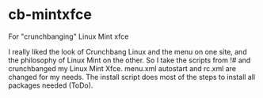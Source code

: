 # cb-mintxfce
For "crunchbanging" Linux  Mint xfce

I really liked the look of Crunchbang Linux and the menu on one site, and the philosophy of Linux Mint on the other. So I take the scripts from !# and crunchbanged my Linux Mint Xfce. 
menu.xml autostart and rc.xml are changed for my needs.
The install script does most of the steps to install all packages needed (ToDo).
